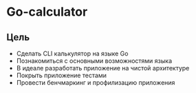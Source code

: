 
# Go-calculator


## Цель

- Сделать CLI калькулятор на языке Go
- Познакомиться с основными возможностями языка
- В идеале разработать приложение на чистой архитектуре
- Покрыть приложение тестами
- Провести бенчмаркинг и профилизацию приложения

